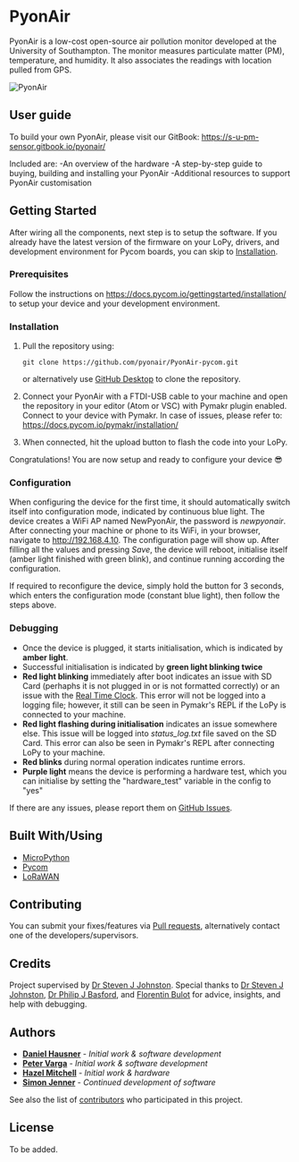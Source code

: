 # PyonAir

PyonAir is a low-cost open-source air pollution monitor developed at the University of Southampton. The monitor measures particulate matter (PM), temperature, and humidity. It also associates the readings with location pulled from GPS.

![PyonAir](https://blobscdn.gitbook.com/v0/b/gitbook-28427.appspot.com/o/assets%2F-LheWV6hCRaax90oq84D%2F-LixJBNfaAPa5rYwP1p_%2F-LixJEjxsWOdrSaRS4OQ%2FCAD%20pic%202.jpg?alt=media&token=b29deb3e-967f-48d5-8073-85b7d377e322)

## User guide
To build your own PyonAir, please visit our GitBook: https://s-u-pm-sensor.gitbook.io/pyonair/

Included are:
-An overview of the hardware 
-A step-by-step guide to buying, building and installing your PyonAir
-Additional resources to support PyonAir customisation

## Getting Started

After wiring all the components, next step is to setup the software. If you already have the latest version of the firmware on your LoPy, drivers, and development environment for Pycom boards, you can skip to [Installation](#installation).

### Prerequisites

Follow the instructions on https://docs.pycom.io/gettingstarted/installation/ to setup your device and your development environment.

### Installation

1. Pull the repository using:

    ```
    git clone https://github.com/pyonair/PyonAir-pycom.git
    ```
    
    or alternatively use [GitHub Desktop](https://desktop.github.com/) to clone the repository.
    
2. Connect your PyonAir with a FTDI-USB cable to your machine and open the repository in your editor (Atom or VSC) with Pymakr plugin enabled. Connect to your device with Pymakr. In case of issues, please refer to: https://docs.pycom.io/pymakr/installation/

3. When connected, hit the upload button to flash the code into your LoPy.

Congratulations! You are now setup and ready to configure your device 😎

### Configuration

When configuring the device for the first time, it should automatically switch itself into configuration mode, indicated by continuous blue light. The device creates a WiFi AP named NewPyonAir, the password is _newpyonair_. After connecting your machine or phone to its WiFi, in your browser, navigate to http://192.168.4.10. The configuration page will show up. After filling all the values and pressing _Save_, the device will reboot, initialise itself (amber light finished with green blink), and continue running according the configuration.

If required to reconfigure the device, simply hold the button for 3 seconds, which enters the configuration mode (constant blue light), then follow the steps above.

### Debugging

* Once the device is plugged, it starts initialisation, which is indicated by **amber light**.
* Successful initialisation is indicated by **green light blinking twice**
* **Red light blinking** immediately after boot indicates an issue with SD Card (perhaphs it is not plugged in or is not formatted correctly) or an issue with the [Real Time Clock](https://s-u-pm-sensor.gitbook.io/instructions/hardware/hardware-overview/ds3231-real-time-clock). This error will not be logged into a logging file; however, it still can be seen in Pymakr's REPL if the LoPy is connected to your machine.
* **Red light flashing during initialisation** indicates an issue somewhere else. This issue will be logged into _status_log.txt_ file saved on the SD Card. This error can also be seen in Pymakr's REPL after connecting LoPy to your machine.
* **Red blinks** during normal operation indicates runtime errors. 
* **Purple light** means the device is performing a hardware test, which you can initialise by setting the "hardware_test" variable in the config to "yes"

If there are any issues, please report them on [GitHub Issues](https://github.com/pyonair/PyonAir-pycom/issues).

## Built With/Using

* [MicroPython](https://micropython.org/)
* [Pycom](https://pycom.io/)
* [LoRaWAN](https://www.thethingsnetwork.org/docs/lorawan/)

## Contributing

You can submit your fixes/features via [Pull requests](https://github.com/pyonair/PyonAir-pycom/pulls), alternatively contact one of the developers/supervisors.

## Credits

Project supervised by [Dr Steven J Johnston](https://www.southampton.ac.uk/engineering/about/staff/ferrang.page).
Special thanks to [Dr Steven J Johnston](https://www.southampton.ac.uk/engineering/about/staff/ferrang.page), [Dr Philip J Basford](https://www.southampton.ac.uk/engineering/about/staff/pjb1u12.page), and [Florentin Bulot](https://www.southampton.ac.uk/smmi/about/our_students/florentin-bulot.page) for advice, insights, and help with debugging.

## Authors

* **[Daniel Hausner](https://github.com/danhaus)** - *Initial work & software development*
* **[Peter Varga](https://github.com/pe-varga)** - *Initial work & software development*
* **[Hazel Mitchell](https://github.com/CeruleanMars)** - *Initial work & hardware*
* **[Simon Jenner](https://github.com/psidex)** - *Continued development of software*

See also the list of [contributors](https://github.com/pyonair/PyonAir-pycom/graphs/contributors) who participated in this project.

## License

To be added.
